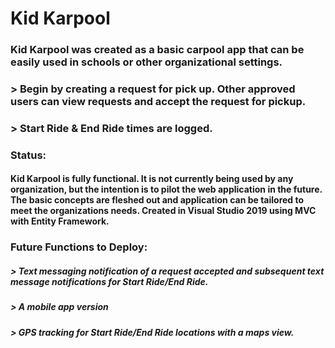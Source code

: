 # Kid Karpool
### Kid Karpool was created as a basic carpool app that can be easily used in schools or other organizational settings. 
### > Begin by creating a request for pick up. Other approved users can view requests and accept the request for pickup.
### > Start Ride & End Ride times are logged.

### Status:
#### Kid Karpool is fully functional. It is not currently being used by any organization, but the intention is to pilot the web application in the future. The basic concepts are fleshed out and application can be tailored to meet the organizations needs. Created in Visual Studio 2019 using MVC with Entity Framework. 
### Future Functions to Deploy:
##### > Text messaging notification of a request accepted and subsequent text message notifications for Start Ride/End Ride.
##### > A mobile app version
##### > GPS tracking for Start Ride/End Ride locations with a maps view.

